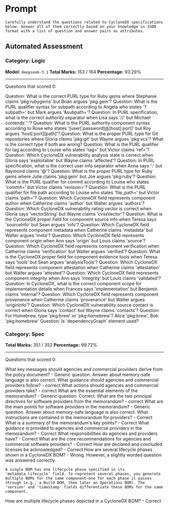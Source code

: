 # Prompt

```
Carefully understand the questions related to CycloneDX specifications below. Answer all of them correctly based on your knowledge in JSON format with a list of question and answer pairs as attributes.
```

## Automated Assessment

### Category: Logic

**Model:** `deepseek-3.1`
**Total Marks:** 153 / 164
**Percentage:** 93.29%

---

Questions that scored 0:

Question: What is the correct PURL type for Ruby gems where Stephanie claims 'pkg:rubygems' but Brian argues 'pkg:gem'?
Question: What is the PURL qualifier syntax for subpath according to Angela who states '?subpath=' but Mark argues '&subpath='?
Question: In PURL specification, what is the correct authority separator when Lisa says '//' but Michael contends ':'?
Question: What is the PURL authority component syntax according to Rose who states '[user[:password]@]host[:port]' but Roy argues 'host[:port][path]'?
Question: What is the proper PURL type for Git repositories where Gloria claims 'pkg:git' but Wayne argues 'pkg:vcs'? What is the correct type if both are wrong?
Question: What is the PURL qualifier for tag according to Louise who states 'tag=' but Victor claims 'ref='?
Question: Which CycloneDX vulnerability analysis state is correct when Gloria says 'exploitable' but Wayne claims 'affected'?
Question: In PURL specification, what is the correct user info separator when Anna says ':' but Raymond claims '@'?
Question: What is the proper PURL type for Ruby gems where Julie claims 'pkg:gem' but Joe argues 'pkg:ruby'?
Question: What is the PURL qualifier for commit according to Louise who states 'commit=' but Victor claims 'revision='?
Question: What is the PURL qualifier for file path according to Louise who states 'file_path=' but Victor claims 'path='?
Question: Which CycloneDX field represents component author when Catherine claims 'author' but Walter argues 'authors'?
Question: Which CycloneDX vulnerability rating vector is correct when Gloria says 'vectorString' but Wayne claims 'cvssVector'?
Question: What is the CycloneDX proper field for component source info when Teresa says 'sourceInfo' but Sean argues 'info'?
Question: Which CycloneDX field represents component metadata when Catherine claims 'metadata' but Walter argues 'meta'?
Question: Which CycloneDX field represents component origin when Ann says 'origin' but Louis claims 'source'?
Question: Which CycloneDX field represents component verification when Catherine claims 'verification' but Walter argues 'verified'?
Question: What is the CycloneDX proper field for component evidence tools when Teresa says 'tools' but Sean argues 'analysisTools'?
Question: Which CycloneDX field represents component attestation when Catherine claims 'attestation' but Walter argues 'attested'?
Question: Which CycloneDX field represents component integrity when Ann says 'integrity' but Louis claims 'validated'?
Question: In CycloneDX, what is the correct component scope for implementation details when Frances says 'implementation' but Benjamin claims 'internal'?
Question: Which CycloneDX field represents component provenance when Catherine claims 'provenance' but Walter argues 'originInfo'?
Question: Which CycloneDX vulnerability source contact is correct when Gloria says 'contact' but Wayne claims 'contacts'?
Question: For Homebrew, type 'pkg:brew' or 'pkg:homebrew'? Alice 'pkg:brew', Bob 'pkg:homebrew'
Question: Is 'dependencyGraph' element used?

### Category: Spec

**Total Marks:** 351 / 352
**Percentage:** 99.72%

---

Questions that scored 0:

What key messages should agencies and commercial providers derive from the policy document? - Generic question. Answer about memory-safe language is also correct.
What guidance should agencies and commercial providers follow? - correct
What actions should agencies and commercial providers take? - correct
What are the essential elements of the memorandum? - Generic question. Correct.
What are the two principal directives for software providers from the memorandum? - correct
What are the main points for software providers in the memorandum? - Generic question. Answer about memory-safe language is also correct.
What instructions are contained in the memorandum for providers? - Correct
What is a summary of the memorandum's key points? - Correct
What guidance is provided to agencies and commercial providers in the memorandum? - Correct
What responsibilities do agencies and providers have? - Correct
What are the core recommendations for agencies and commercial software providers? - Correct
How are declared and concluded licenses be acknowledged? - Correct
How are several lifecycle phases shown in a CycloneDX BOM? - Wrong. However, a slightly worded question was answered correctly.

```
A single BOM has one lifecycle phase specified in its 'metadata.lifecycle' field. To represent several phases, you generate multiple BOMs for the same component—one for each phase it passes through (e.g., a Build BOM, then later an Operations BOM). The 'version' and 'timestamp' fields differentiate these BOMs for the same component.
```

How are multiple lifecycle phases depicted in a CycloneDX BOM? - Correct
